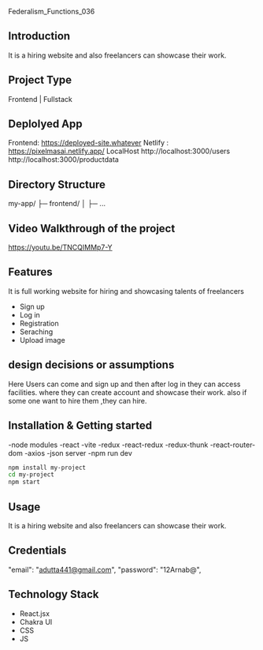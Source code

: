 Federalism_Functions_036

## Introduction
It is a hiring website and also freelancers can showcase their work.
## Project Type
Frontend | Fullstack

## Deplolyed App
Frontend: https://deployed-site.whatever
Netlify : https://pixelmasai.netlify.app/
LocalHost
 http://localhost:3000/users
 http://localhost:3000/productdata

## Directory Structure
my-app/
├─ frontend/
│  ├─ ...

## Video Walkthrough of the project
https://youtu.be/TNCQIMMp7-Y


## Features
It is full working website for hiring and showcasing talents of freelancers

- Sign up
- Log in
- Registration
- Seraching
- Upload image

## design decisions or assumptions
Here Users can come and sign up and then after log in they can access facilities. where they can create account and showcase their work. also if some one want to hire them ,they can hire.


## Installation & Getting started
-node modules
-react
-vite
-redux
-react-redux
-redux-thunk
-react-router-dom
-axios
-json server
-npm run dev
```bash
npm install my-project
cd my-project
npm start
```

## Usage
It is a hiring website and also freelancers can showcase their work.


## Credentials
 "email": "adutta441@gmail.com",
      "password": "12Arnab@",



## Technology Stack


- React.jsx
- Chakra UI
- CSS
- JS
